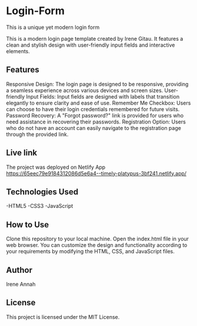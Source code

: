 # Login-Form
This is a unique yet modern login form

This is a modern login page template created by Irene Gitau. It features a clean and stylish design with user-friendly input fields and interactive elements.

## Features
Responsive Design: The login page is designed to be responsive, providing a seamless experience across various devices and screen sizes.
User-friendly Input Fields: Input fields are designed with labels that transition elegantly to ensure clarity and ease of use.
Remember Me Checkbox: Users can choose to have their login credentials remembered for future visits.
Password Recovery: A "Forgot password?" link is provided for users who need assistance in recovering their passwords.
Registration Option: Users who do not have an account can easily navigate to the registration page through the provided link.

## Live link 
The project was deployed on Netlify App
https://65eec79e9184312086d5e6a4--timely-platypus-3bf241.netlify.app/


## Technologies Used
-HTML5
-CSS3
-JavaScript


## How to Use
Clone this repository to your local machine.
Open the index.html file in your web browser.
You can customize the design and functionality according to your requirements by modifying the HTML, CSS, and JavaScript files.

## Author
Irene Annah

## License
This project is licensed under the MIT License. 

